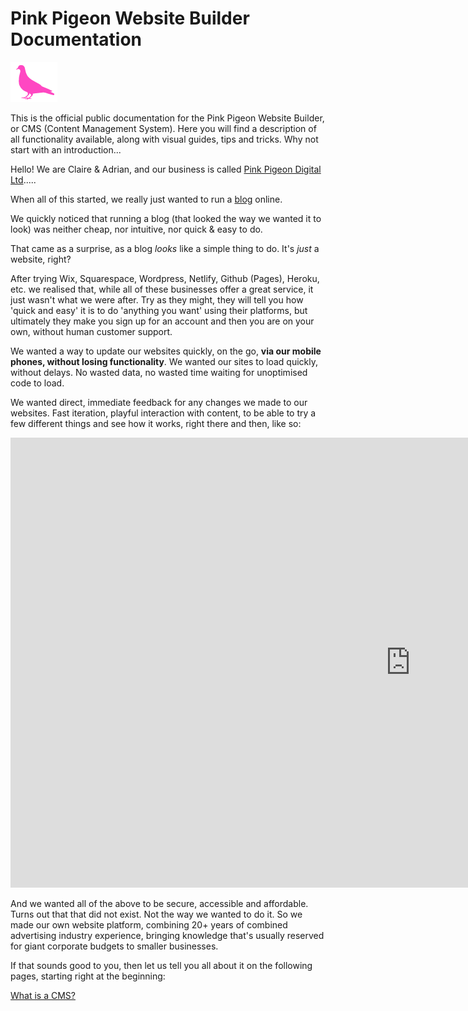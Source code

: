 # Pink Pigeon Website Builder Documentation

![Image of the Pink Pigeon logo](https://raw.githubusercontent.com/pinkpigeondocs/Pink-Pigeon-Documentation/master/docs/common_elements_images/pp_logo.png)

This is the official public documentation for the Pink Pigeon Website Builder, or CMS (Content Management System). Here you will find a description of all functionality available, along with visual guides, tips and tricks. Why not start with an introduction...

Hello! We are Claire & Adrian, and our business is called [Pink Pigeon Digital Ltd][pp].....

When all of this started, we really just wanted to run a [blog][ccc] online.

We quickly noticed that running a blog (that looked the way we wanted it to look) was neither cheap, nor intuitive, nor quick & easy to do.

That came as a surprise, as a blog _looks_ like a simple thing to do. It's _just_ a website, right?

After trying Wix, Squarespace, Wordpress, Netlify, Github (Pages), Heroku, etc. we realised that, while all of these businesses offer a great service, it just wasn't what we were after. Try as they might, they will tell you how 'quick and easy' it is to do 'anything you want' using their platforms, but ultimately they make you sign up for an account and then you are on your own, without human customer support.

We wanted a way to update our websites quickly, on the go, **via our mobile phones, without losing functionality**. We wanted our sites to load quickly, without delays. No wasted data, no wasted time waiting for unoptimised code to load.

We wanted direct, immediate feedback for any changes we made to our websites. Fast iteration, playful interaction with content, to be able to try a few different things and see how it works, right there and then, like so:

<iframe class="vimeo_player" width="1280" height="720" src="https://player.vimeo.com/video/509726423?autoplay=1&loop=1&quality=1080p" frameborder="0" allow="autoplay; fullscreen; picture-in-picture" allowfullscreen></iframe>

And we wanted all of the above to be secure, accessible and affordable. Turns out that that did not exist. Not the way we wanted to do it. So we made our own website platform, combining 20+ years of combined advertising industry experience, bringing knowledge that's usually reserved for giant corporate budgets to smaller businesses.

If that sounds good to you, then let us tell you all about it on the following pages, starting right at the beginning:

[What is a CMS?](https://pinkpigeondocs.github.io/Pink-Pigeon-Documentation/1_Introduction/what_is_a_cms.html)

[pp]:https://pinkpigeon.co.uk/
[ccc]:https://www.citycitycountry.co.uk/

